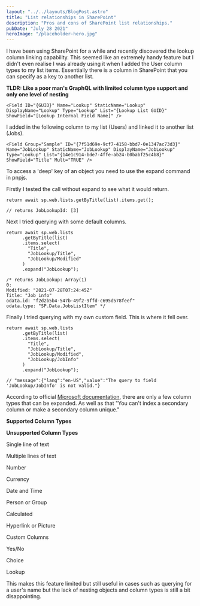 ```yaml
---
layout: "../../layouts/BlogPost.astro"
title: "List relationships in SharePoint"
description: "Pros and cons of SharePoint list relationships."
pubDate: "July 28 2021"
heroImage: "/placeholder-hero.jpg"
---
```


I have been using SharePoint for a while and recently discovered the lookup column linking capability. This seemed like an extremely handy feature but I didn't even realise I was already using it when I added the User column types to my list items. Essentially there is a column in SharePoint that you can specify as a key to another list.

**TLDR: Like a poor man's GraphQL with limited column type support and only one level of nesting**

    <Field ID="{GUID}" Name="Lookup" StaticName="Lookup" DisplayName="Lookup" Type="Lookup" List="{Lookup List GUID}" ShowField="[Lookup Internal Field Name]" />
    

I added in the following column to my list (Users) and linked it to another list (Jobs).

    <Field Group="Sample" ID="{7f51d69e-9cf7-4158-bbd7-0e1347ac73d3}" Name="JobLookup" StaticName="JobLookup" DisplayName="JobLookup" Type="Lookup" List="{14e1c914-bde7-4ffe-ab24-b0babf25c4b8}" ShowField="Title" Mult="TRUE" />

To access a 'deep' key of an object you need to use the expand command in pnpjs.

Firstly I tested the call without expand to see what it would return.

    return await sp.web.lists.getByTitle(list).items.get();
    
    // returns JobLookupId: [3]

Next I tried querying with some default columns.

    return await sp.web.lists
          .getByTitle(list)
          .items.select(
            "Title",
            "JobLookup/Title",
            "JobLookup/Modified"
          )
          .expand("JobLookup");
          
    /* returns JobLookup: Array(1)
    0:
    Modified: "2021-07-28T07:24:45Z"
    Title: "Job info"
    odata.id: "f2d2b5b4-547b-49f2-9ffd-c695d578feef"
    odata.type: "SP.Data.JobsListItem" */

Finally I tried querying with my own custom field. This is where it fell over.

    return await sp.web.lists
          .getByTitle(list)
          .items.select(
            "Title",
            "JobLookup/Title",
            "JobLookup/Modified",
            "JobLookup/JobInfo"
          )
          .expand("JobLookup");
          
    // "message":{"lang":"en-US","value":"The query to field 'JobLookup/JobInfo' is not valid."}      
          

According to official [Microsoft documentation](https://support.microsoft.com/en-us/office/create-list-relationships-by-using-unique-and-lookup-columns-80a3e0a6-8016-41fb-ad09-8bf16d490632?ui=en-us&rs=en-us&ad=us), there are only a few column types that can be expanded. As well as that "You can't index a secondary column or make a secondary column unique."

**Supported Column Types**

**Unsupported Column Types**

Single line of text

Multiple lines of text

Number

Currency

Date and Time

Person or Group

Calculated

Hyperlink or Picture

Custom Columns

Yes/No

Choice

Lookup

This makes this feature limited but still useful in cases such as querying for a user's name but the lack of nesting objects and column types is still a bit disappointing.